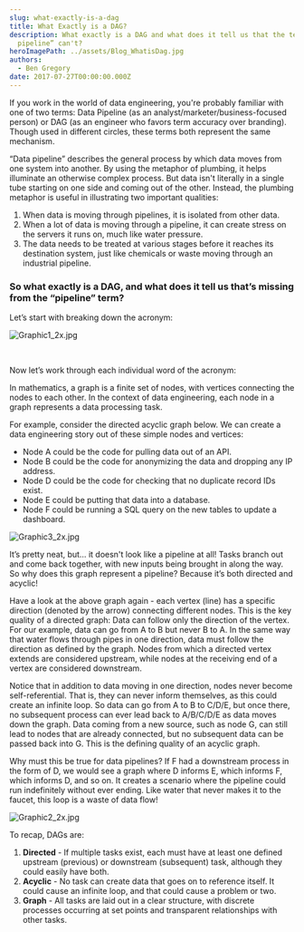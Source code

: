 ```yaml
---
slug: what-exactly-is-a-dag
title: What Exactly is a DAG?
description: What exactly is a DAG and what does it tell us that the term “data
  pipeline” can't?
heroImagePath: ../assets/Blog_WhatisDag.jpg
authors:
  - Ben Gregory
date: 2017-07-27T00:00:00.000Z
---
```



If you work in the world of data engineering, you're probably familiar with one of two terms: Data Pipeline (as an analyst/marketer/business-focused person) or DAG (as an engineer who favors term accuracy over branding). Though used in different circles, these terms both represent the same mechanism.

“Data pipeline” describes the general process by which data moves from one system into another. By using the metaphor of plumbing, it helps illuminate an otherwise complex process. But data isn't literally in a single tube starting on one side and coming out of the other. Instead, the plumbing metaphor is useful in illustrating two important qualities:

1. When data is moving through pipelines, it is isolated from other data. 
2. When a lot of data is moving through a pipeline, it can create stress on the servers it runs on, much like water pressure.
3. The data needs to be treated at various stages before it reaches its destination system, just like chemicals or waste moving through an industrial pipeline.



### So what exactly is a DAG, and what does it tell us that’s missing from the “pipeline” term?

Let’s start with breaking down the acronym:

![Graphic1_2x.jpg](https://lh4.googleusercontent.com/daJMT-5DKeHVh-M08rRZeMYW2ZFAEqVjWOWvGfSRsgTlMcbKHfm8NuYTQCgmuTYnLt36PUAzPFp15hpuKPqCczcsj7XD6hdPAZUZbCxWNo8ymPKGwAduNRH4ob9outAjsB9NGBqV "Graphic1_2x.jpg")

 

Now let’s work through each individual word of the acronym:

In mathematics, a graph is a finite set of nodes, with vertices connecting the nodes to each other. In the context of data engineering, each node in a graph represents a data processing task.

For example, consider the directed acyclic graph below. We can create a data engineering story out of these simple nodes and vertices:

* Node A could be the code for pulling data out of an API.
* Node B could be the code for anonymizing the data and dropping any IP address.
* Node D could be the code for checking that no duplicate record IDs exist.
* Node E could be putting that data into a database.
* Node F could be running a SQL query on the new tables to update a dashboard.

![Graphic3_2x.jpg](https://lh3.googleusercontent.com/F3ovomeXSZE4Zpmt04lTIQCFJHyH-YsOEFMtNnez3ZWux9yHItzoIU5bDIS5-5BWElHsJzlpaVctfAaszFZ5G2kW45re5Hh4hVgRkAAyRkBDS7RxvOA6w2ZR-7OBf_SHcjv4RF9w "Graphic3_2x.jpg")

It’s pretty neat, but… it doesn't look like a pipeline at all! Tasks branch out and come back together, with new inputs being brought in along the way. So why does this graph represent a pipeline? Because it’s both directed and acyclic!



Have a look at the above graph again - each vertex (line) has a specific direction (denoted by the arrow) connecting different nodes. This is the key quality of a directed graph: Data can follow only the direction of the vertex. For our example, data can go from A to B but never B to A. In the same way that water flows through pipes in one direction, data must follow the direction as defined by the graph. Nodes from which a directed vertex extends are considered upstream, while nodes at the receiving end of a vertex are considered downstream.

Notice that in addition to data moving in one direction, nodes never become self-referential. That is, they can never inform themselves, as this could create an infinite loop. So data can go from A to B to C/D/E, but once there, no subsequent process can ever lead back to A/B/C/D/E as data moves down the graph. Data coming from a new source, such as node G, can still lead to nodes that are already connected, but no subsequent data can be passed back into G. This is the defining quality of an acyclic graph.



Why must this be true for data pipelines? If F had a downstream process in the form of D, we would see a graph where D informs E, which informs F, which informs D, and so on. It creates a scenario where the pipeline could run indefinitely without ever ending. Like water that never makes it to the faucet, this loop is a waste of data flow!



![Graphic2_2x.jpg](https://lh4.googleusercontent.com/mVGCAOzP_iFH26VH3F7hIH8KWXfND6EvcUS5EDWkBoA2lHzaC69wIScAWkWOrKgviHUm9S3z3AOy0StbJMJ9_ZvWssYmVsaNPVyyVJWqvxbUXG-fJ1t95_b6yaBthAQM4J1wxXxt "Graphic2_2x.jpg")



To recap, DAGs are:

1. **Directed** - If multiple tasks exist, each must have at least one defined upstream (previous) or downstream (subsequent) task, although they could easily have both.
2. **Acyclic** - No task can create data that goes on to reference itself. It could cause an infinite loop, and that could cause a problem or two.
3. **Graph** - All tasks are laid out in a clear structure, with discrete processes occurring at set points and transparent relationships with other tasks.